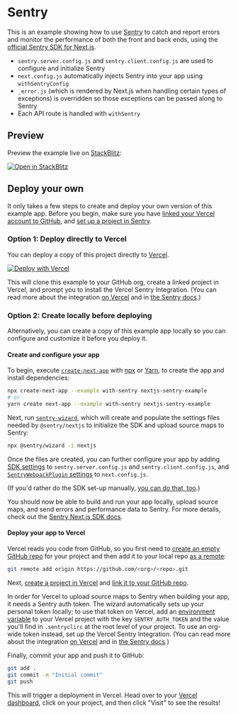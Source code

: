# Sentry

This is an example showing how to use [Sentry](https://sentry.io) to catch and report errors and monitor the performance of both the front and back ends, using the [official Sentry SDK for Next.js](https://docs.sentry.io/platforms/javascript/guides/nextjs/).

- `sentry.server.config.js` and `sentry.client.config.js` are used to configure and initialize Sentry
- `next.config.js` automatically injects Sentry into your app using `withSentryConfig`
- `_error.js` (which is rendered by Next.js when handling certain types of exceptions) is overridden so those exceptions can be passed along to Sentry
- Each API route is handled with `withSentry`

## Preview

Preview the example live on [StackBlitz](http://stackblitz.com/):

[![Open in StackBlitz](https://developer.stackblitz.com/img/open_in_stackblitz.svg)](https://stackblitz.com/github/vercel/next.js/tree/canary/examples/with-sentry)

## Deploy your own

It only takes a few steps to create and deploy your own version of this example app. Before you begin, make sure you have [linked your Vercel account to GitHub](https://vercel.com/docs/personal-accounts/login-connections), and [set up a project in Sentry](https://docs.sentry.io/product/sentry-basics/guides/integrate-frontend/create-new-project/).

### Option 1: Deploy directly to Vercel

You can deploy a copy of this project directly to [Vercel](https://vercel.com?utm_source=github&utm_medium=readme&utm_campaign=next-example).

[![Deploy with Vercel](https://vercel.com/button)](https://vercel.com/new/git/external?repository-url=https://github.com/vercel/next.js/tree/canary/examples/with-sentry&project-name=nextjs-sentry-example&repository-name=nextjs-sentry-example&integration-ids=oac_5lUsiANun1DEzgLg0NZx5Es3)

This will clone this example to your GitHub org, create a linked project in Vercel, and prompt you to install the Vercel Sentry Integration. (You can read more about the integration [on Vercel](https://vercel.com/integrations/sentry) and in [the Sentry docs](https://docs.sentry.io/product/integrations/deployment/vercel/).)

### Option 2: Create locally before deploying

Alternatively, you can create a copy of this example app locally so you can configure and customize it before you deploy it.

#### Create and configure your app

To begin, execute [`create-next-app`](https://github.com/vercel/next.js/tree/canary/packages/create-next-app) with [npx](https://www.npmjs.com/package/npx) or [Yarn](https://yarnpkg.com/lang/en/docs/cli/create/), to create the app and install dependencies:

```bash
npx create-next-app --example with-sentry nextjs-sentry-example
# or
yarn create next-app --example with-sentry nextjs-sentry-example
```

Next, run [`sentry-wizard`](https://docs.sentry.io/platforms/javascript/guides/nextjs/#configure), which will create and populate the settings files needed by `@sentry/nextjs` to initialize the SDK and upload source maps to Sentry:

```bash
npx @sentry/wizard -i nextjs
```

Once the files are created, you can further configure your app by adding [SDK settings](https://docs.sentry.io/platforms/javascript/guides/nextjs/configuration/) to `sentry.server.config.js` and `sentry.client.config.js`, and [`SentryWebpackPlugin` settings](https://github.com/getsentry/sentry-webpack-plugin#options) to `next.config.js`.

(If you'd rather do the SDK set-up manually, [you can do that, too](https://docs.sentry.io/platforms/javascript/guides/nextjs/manual-setup/).)

You should now be able to build and run your app locally, upload source maps, and send errors and performance data to Sentry. For more details, check out the [Sentry Next.js SDK docs](https://docs.sentry.io/platforms/javascript/guides/nextjs/).

#### Deploy your app to Vercel

Vercel reads you code from GitHub, so you first need to [create an empty GitHub repo](https://docs.github.com/en/get-started/quickstart/create-a-repo) for your project and then add it to your local repo [as a remote](https://docs.github.com/en/get-started/getting-started-with-git/about-remote-repositories):

```bash
git remote add origin https://github.com/<org>/<repo>.git
```

Next, [create a project in Vercel](https://vercel.com/docs/projects/overview#creating-a-project) and [link it to your GitHub repo](https://vercel.com/docs/git#deploying-a-git-repository).

In order for Vercel to upload source maps to Sentry when building your app, it needs a Sentry auth token. The wizard automatically sets up your personal token locally; to use that token on Vercel, add an [environment variable](https://vercel.com/docs/projects/environment-variables) to your Vercel project with the key `SENTRY_AUTH_TOKEN` and the value you'll find in `.sentryclirc` at the root level of your project. To use an org-wide token instead, set up the Vercel Sentry Integration. (You can read more about the integration [on Vercel](https://vercel.com/integrations/sentry) and in [the Sentry docs](https://docs.sentry.io/product/integrations/deployment/vercel/).)

Finally, commit your app and push it to GitHub:

```bash
git add .
git commit -m "Initial commit"
git push
```

This will trigger a deployment in Vercel. Head over to your [Vercel dashboard](https://vercel.com/dashboard), click on your project, and then click "Visit" to see the results!
